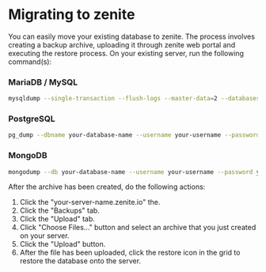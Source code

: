 # Migrating to zenite

You can easily move your existing database to zenite. The process involves creating a backup archive, uploading it through zenite web portal and executing the restore process. On your existing server, run the following command(s):

### MariaDB / MySQL
```bash
mysqldump --single-transaction --flush-logs --master-data=2 --databases your-database-name | gzip > database.sql.gz
```

### PostgreSQL
```bash
pg_dump --dbname your-database-name --username your-username --password your-password --serializable-deferrable --format c --compress 9 > database.dmp
```

### MongoDB
```bash
mongodump --db your-database-name --username your-username --password your-password --authenticationDatabase admin --archive --gzip --quiet > database.gz
```

After the archive has been created, do the following actions:

1. Click the "your-server-name.zenite.io" the.
2. Click the "Backups" tab.
3. Click the "Upload" tab.
2. Click "Choose Files..." button and select an archive that you just created on your server.
3. Click the "Upload" button.
4. After the file has been uploaded, click the restore icon in the grid to restore the database onto the server.
